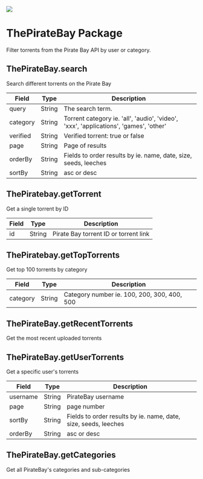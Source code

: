 [![](https://scdn.rapidapi.com/RapidAPI_banner.png)](https://rapidapi.com/package/ThePirateBay/functions?utm_source=RapidAPIGitHub_PirateBayFunctions&utm_medium=button&utm_content=RapidAPI_GitHub)

# ThePirateBay Package
Filter torrents from the Pirate Bay API by user or category.

## ThePirateBay.search
Search different torrents on the Pirate Bay

| Field         | Type       | Description
|---------------|------------|----------
| query         | String     | The search term.
| category      | String     | Torrent category ie. 'all', 'audio', 'video', 'xxx', 'applications', 'games', 'other'
| verified      | String     | Verified torrent: true or false
| page          | String     | Page of results
| orderBy       | String     | Fields to order results by ie. name, date, size, seeds, leeches
| sortBy        | String     | asc or desc

## ThePiratebay.getTorrent
Get a single torrent by ID

| Field         | Type       | Description
|---------------|------------|----------
| id            | String     | Pirate Bay torrent ID or torrent link

## ThePiratebay.getTopTorrents
Get top 100 torrents by category

| Field         | Type       | Description
|---------------|------------|----------
| category      | String     | Category number ie. 100, 200, 300, 400, 500

## ThePirateBay.getRecentTorrents
Get the most recent uploaded torrents

## ThePirateBay.getUserTorrents
Get a specific user's torrents

| Field        | Type       | Description
|--------------|------------|----------
| username     | String     | PirateBay username
| page         | String     | page number
| sortBy       | String     | Fields to order results by ie. name, date, size, seeds, leeches
| orderBy      | String     | asc or desc

## ThePirateBay.getCategories
Get all PirateBay's categories and sub-categories

